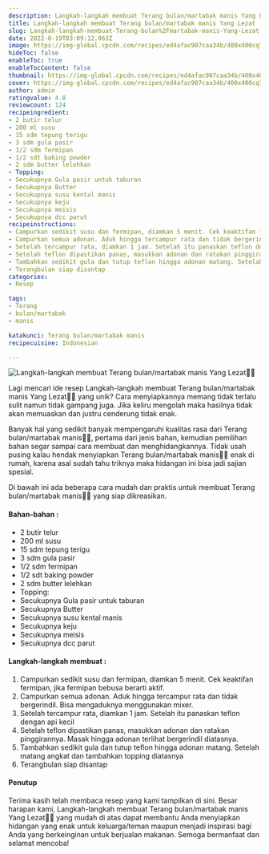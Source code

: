 ```yaml
---
description: Langkah-langkah membuat Terang bulan/martabak manis Yang Lezat"
title: Langkah-langkah membuat Terang bulan/martabak manis Yang Lezat
slug: Langkah-langkah-membuat-Terang-bulan%2Fmartabak-manis-Yang-Lezat
date: 2022-8-19T03:09:12.063Z
image: https://img-global.cpcdn.com/recipes/ed4afac907caa34b/400x400cq70/photo.jpg
hideToc: false
enableToc: true
enableTocContent: false
thumbnail: https://img-global.cpcdn.com/recipes/ed4afac907caa34b/400x400cq70/photo.jpg
cover: https://img-global.cpcdn.com/recipes/ed4afac907caa34b/400x400cq70/photo.jpg
author: admin
ratingvalue: 4.8
reviewcount: 124
recipeingredient:
- 2 butir telur
- 200 ml susu
- 15 sdm tepung terigu
- 3 sdm gula pasir
- 1/2 sdm fermipan
- 1/2 sdt baking powder
- 2 sdm butter lelehkan
- Topping:
- Secukupnya Gula pasir untuk taburan
- Secukupnya Butter
- Secukupnya susu kental manis
- Secukupnya keju
- Secukupnya meisis
- Secukupnya dcc parut
recipeinstructions:
- Campurkan sedikit susu dan fermipan, diamkan 5 menit. Cek keaktifan fermipan, jika fermipan bebusa berarti aktif.
- Campurkan semua adonan. Aduk hingga tercampur rata dan tidak bergerindil. Bisa mengaduknya menggunakan mixer.
- Setelah tercampur rata, diamkan 1 jam. Setelah itu panaskan teflon dengan api kecil
- Setelah teflon dipastikan panas, masukkan adonan dan ratakan pinggirannya. Masak hingga adonan terlihat bergerindil diatasnya.
- Tambahkan sedikit gula dan tutup teflon hingga adonan matang. Setelah matang angkat dan tambahkan topping diatasnya
- Terangbulan siap disantap
categories:
- Resep

tags:
- Terang
- bulan/martabak
- manis

katakunci: Terang bulan/martabak manis
recipecuisine: Indonesian

---
```


![Langkah-langkah membuat Terang bulan/martabak manis Yang Lezat👩‍🍳](https://img-global.cpcdn.com/recipes/ed4afac907caa34b/400x400cq70/photo.jpg)

Lagi mencari ide resep Langkah-langkah membuat Terang bulan/martabak manis Yang Lezat👩‍🍳 yang unik? Cara menyiapkannya memang tidak terlalu sulit namun tidak gampang juga. Jika keliru mengolah maka hasilnya tidak akan memuaskan dan justru cenderung tidak enak.

Banyak hal yang sedikit banyak mempengaruhi kualitas rasa dari Terang bulan/martabak manis👩‍🍳, pertama dari jenis bahan, kemudian pemilihan bahan segar sampai cara membuat dan menghidangkannya. Tidak usah pusing kalau hendak menyiapkan Terang bulan/martabak manis👩‍🍳 enak di rumah, karena asal sudah tahu triknya maka hidangan ini bisa jadi sajian spesial.

Di bawah ini ada beberapa cara mudah dan praktis untuk membuat Terang bulan/martabak manis👩‍🍳 yang siap dikreasikan.

<!--inarticleads1-->

#### Bahan-bahan :

- 2 butir telur
- 200 ml susu
- 15 sdm tepung terigu
- 3 sdm gula pasir
- 1/2 sdm fermipan
- 1/2 sdt baking powder
- 2 sdm butter lelehkan
- Topping:
- Secukupnya Gula pasir untuk taburan
- Secukupnya Butter
- Secukupnya susu kental manis
- Secukupnya keju
- Secukupnya meisis
- Secukupnya dcc parut

<!--inarticleads2-->

#### Langkah-langkah membuat :

1. Campurkan sedikit susu dan fermipan, diamkan 5 menit. Cek keaktifan fermipan, jika fermipan bebusa berarti aktif.
1. Campurkan semua adonan. Aduk hingga tercampur rata dan tidak bergerindil. Bisa mengaduknya menggunakan mixer.
1. Setelah tercampur rata, diamkan 1 jam. Setelah itu panaskan teflon dengan api kecil
1. Setelah teflon dipastikan panas, masukkan adonan dan ratakan pinggirannya. Masak hingga adonan terlihat bergerindil diatasnya.
1. Tambahkan sedikit gula dan tutup teflon hingga adonan matang. Setelah matang angkat dan tambahkan topping diatasnya
1. Terangbulan siap disantap

#### Penutup

Terima kasih telah membaca resep yang kami tampilkan di sini. Besar harapan kami, Langkah-langkah membuat Terang bulan/martabak manis Yang Lezat👩‍🍳 yang mudah di atas dapat membantu Anda menyiapkan hidangan yang enak untuk keluarga/teman maupun menjadi inspirasi bagi Anda yang berkeinginan untuk berjualan makanan. Semoga bermanfaat dan selamat mencoba!